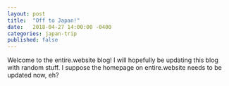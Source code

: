 ```yaml
---
layout: post
title:  "Off to Japan!"
date:   2018-04-27 14:00:00 -0400
categories: japan-trip
published: false
---
```

Welcome to the entire.website blog! I will hopefully be updating this blog with random stuff. I suppose the homepage on entire.website needs to be updated now, eh?
